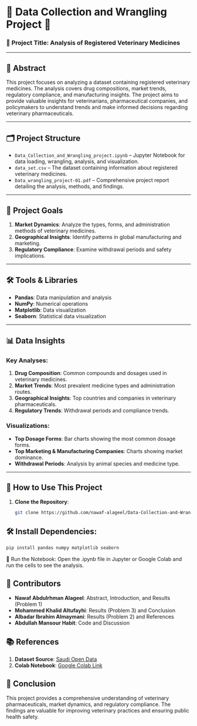 # 🐾 Data Collection and Wrangling Project 🐾

### 📌 **Project Title**: Analysis of Registered Veterinary Medicines

---

## 📖 **Abstract**

This project focuses on analyzing a dataset containing registered veterinary medicines. The analysis covers drug compositions, market trends, regulatory compliance, and manufacturing insights. The project aims to provide valuable insights for veterinarians, pharmaceutical companies, and policymakers to understand trends and make informed decisions regarding veterinary pharmaceuticals.

---

## 🗂️ **Project Structure**

- `Data_Collection_and_Wrangling_project.ipynb` – Jupyter Notebook for data loading, wrangling, analysis, and visualization.
- `data_set.csv` – The dataset containing information about registered veterinary medicines.
- `Data_wrangling_project-01.pdf` – Comprehensive project report detailing the analysis, methods, and findings.

---

## 🚀 **Project Goals**

1. **Market Dynamics**: Analyze the types, forms, and administration methods of veterinary medicines.
2. **Geographical Insights**: Identify patterns in global manufacturing and marketing.
3. **Regulatory Compliance**: Examine withdrawal periods and safety implications.

---

## 🛠️ **Tools & Libraries**

- **Pandas**: Data manipulation and analysis  
- **NumPy**: Numerical operations  
- **Matplotlib**: Data visualization  
- **Seaborn**: Statistical data visualization  

---

## 📊 **Data Insights**

### Key Analyses:
1. **Drug Composition**: Common compounds and dosages used in veterinary medicines.  
2. **Market Trends**: Most prevalent medicine types and administration routes.  
3. **Geographical Insights**: Top countries and companies in veterinary pharmaceuticals.  
4. **Regulatory Trends**: Withdrawal periods and compliance trends.  

### Visualizations:
- **Top Dosage Forms**: Bar charts showing the most common dosage forms.  
- **Top Marketing & Manufacturing Companies**: Charts showing market dominance.  
- **Withdrawal Periods**: Analysis by animal species and medicine type.  

---

## 📝 **How to Use This Project**

1. **Clone the Repository**:
   ```bash
   git clone https://github.com/nawaf-alageel/Data-Collection-and-Wrangling--project.git
## 🛠️ **Install Dependencies:**

```bash
pip install pandas numpy matplotlib seaborn
```

📝 Run the Notebook:
Open the .ipynb file in Jupyter or Google Colab and run the cells to see the analysis.

## 👥 **Contributors**

- **Nawaf Abdulrhman Alageel**: Abstract, Introduction, and Results (Problem 1)  
- **Mohammed Khalid Altufayhi**: Results (Problem 3) and Conclusion  
- **Albadar Ibrahim Almaymani**: Results (Problem 2) and References  
- **Abdullah Mansour Habit**: Code and Discussion

## 📚 **References**

1. **Dataset Source**: [Saudi Open Data](https://www.sahpra.org.za/list-of-registered-veterinary-product/)  
2. **Colab Notebook**: [Google Colab Link](https://colab.research.google.com/)



## 🏁 **Conclusion**

This project provides a comprehensive understanding of veterinary pharmaceuticals, market dynamics, and regulatory compliance. The findings are valuable for improving veterinary practices and ensuring public health safety.
